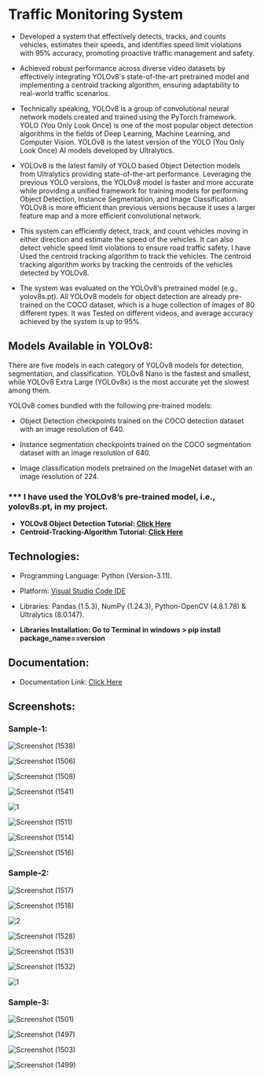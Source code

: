 <h1>Traffic Monitoring System</h1>


* Developed a system that effectively detects, tracks, and counts vehicles, estimates their speeds, and identifies speed limit violations with 95% accuracy, promoting proactive traffic management and safety.
* Achieved robust performance across diverse video datasets by effectively integrating YOLOv8's state-of-the-art pretrained model and implementing a centroid tracking algorithm, ensuring adaptability to real-world traffic scenarios.

* Technically speaking, YOLOv8 is a group of convolutional neural network models created and trained using the PyTorch framework. YOLO (You Only Look Once) is one of the most popular object detection algorithms in the fields of Deep Learning, Machine Learning, and Computer Vision. YOLOv8 is the latest version of the YOLO (You Only Look Once) AI models developed by Ultralytics.

* YOLOv8 is the latest family of YOLO based Object Detection models from Ultralytics providing state-of-the-art performance.
Leveraging the previous YOLO versions, the YOLOv8 model is faster and more accurate while providing a unified framework for training models for performing Object Detection, Instance Segmentation, and
Image Classification. YOLOv8 is more efficient than previous versions because it uses a larger feature map and a more efficient convolutional network.

* This system can efficiently detect, track, and count vehicles moving in either direction and estimate the speed of the vehicles. It can also detect vehicle speed limit violations to ensure road traffic
safety. I have Used the centroid tracking algorithm to track the vehicles. The centroid tracking algorithm works by tracking the centroids of the vehicles detected by YOLOv8.

* The system was evaluated on the YOLOv8’s pretrained model (e.g., yolov8s.pt). All YOLOv8 models for object detection are already pre-trained on the COCO dataset, which is a huge collection of
images of 80 different types. It was Tested on different videos, and average accuracy achieved by the system is up to 95%.


<h2>Models Available in YOLOv8:</h2>

There are five models in each category of YOLOv8 models for detection, segmentation, and classification. YOLOv8 Nano is the fastest and smallest, while YOLOv8 Extra Large (YOLOv8x) is the most accurate yet the slowest among them. 

YOLOv8 comes bundled with the following pre-trained models:

* Object Detection checkpoints trained on the COCO detection dataset with an image resolution of 640.

* Instance segmentation checkpoints trained on the COCO segmentation dataset with an image resolution of 640.
  
* Image classification models pretrained on the ImageNet dataset with an image resolution of 224.

<h3> *** I have used the YOLOv8’s pre-trained model, i.e., yolov8s.pt, in my project.</h3>

* <strong>YOLOv8 Object Detection Tutorial: [Click Here](https://www.freecodecamp.org/news/how-to-detect-objects-in-images-using-yolov8/)</strong>
* <strong>Centroid-Tracking-Algorithm Tutorial: [Click Here](https://www.analyticsvidhya.com/blog/2022/05/a-tutorial-on-centroid-tracker-counter-system/)</strong>

<h2>Technologies:</h2>

*	Programming Language: Python (Version-3.11).

*	Platform: [Visual Studio Code IDE](https://code.visualstudio.com/docs/python/python-tutorial)

* Libraries: Pandas (1.5.3), NumPy (1.24.3), Python-OpenCV (4.8.1.78) & Ultralytics (8.0.147).

* <strong>**Libraries Installation: Go to Terminal in windows > pip install package_name==version**</strong>



<h2>Documentation:</h2>

* Documentation Link: [Click Here](https://drive.google.com/drive/folders/1o_dnP3Hs1WSbIQcwozzGhLoHEcJdLK1r)


<h2>Screenshots:</h2>

<h3>Sample-1:</h3>

![Screenshot (1538)](https://github.com/DebajyotiTalukder2001/Traffic-Monitoring-System/assets/136104351/7ebae89c-f123-4ab6-b41d-b481f293b58f)

![Screenshot (1506)](https://github.com/DebajyotiTalukder2001/Traffic-Monitoring-System/assets/136104351/5731148b-e468-4e04-b92f-c7f1e571bf59)


![Screenshot (1508)](https://github.com/DebajyotiTalukder2001/Traffic-Monitoring-System/assets/136104351/f212dfc5-ed14-4828-bb6d-03da8e8c9d77)



![Screenshot (1541)](https://github.com/DebajyotiTalukder2001/Traffic-Monitoring-System/assets/136104351/5d3a67c9-c2a5-4a8c-9ce9-93184e51c895)



![1](https://github.com/DebajyotiTalukder2001/Traffic-Monitoring-System/assets/136104351/3151a5f0-45a2-4355-bd19-ff2e6fb4660b)



![Screenshot (1511)](https://github.com/DebajyotiTalukder2001/Traffic-Monitoring-System/assets/136104351/a4232869-0362-44e6-b584-c603b44c46c2)


![Screenshot (1514)](https://github.com/DebajyotiTalukder2001/Traffic-Monitoring-System/assets/136104351/6efc8740-170a-416b-bdd2-ec71eb4420f7)



![Screenshot (1516)](https://github.com/DebajyotiTalukder2001/Traffic-Monitoring-System/assets/136104351/2509f7fa-624b-4e18-9727-141f76ec18e1)


<h3>Sample-2:</h3>


![Screenshot (1517)](https://github.com/DebajyotiTalukder2001/Traffic-Monitoring-System/assets/136104351/54ea1661-128e-4d10-a02f-e026e9f368ca)



![Screenshot (1518)](https://github.com/DebajyotiTalukder2001/Traffic-Monitoring-System/assets/136104351/e285a9ea-5071-4c14-863b-36880ae6e315)


![2](https://github.com/DebajyotiTalukder2001/Traffic-Monitoring-System/assets/136104351/8d081907-3560-4873-ba35-6c7f7ca92de1)


![Screenshot (1528)](https://github.com/DebajyotiTalukder2001/Traffic-Monitoring-System/assets/136104351/85587377-1748-46ed-ad6f-dbe740a93310)



![Screenshot (1531)](https://github.com/DebajyotiTalukder2001/Traffic-Monitoring-System/assets/136104351/29e67f2e-9e08-4097-a916-46bbe7dd56fd)


![Screenshot (1532)](https://github.com/DebajyotiTalukder2001/Traffic-Monitoring-System/assets/136104351/45ac7529-7d81-405c-aec1-b5f19764cedc)


![1](https://github.com/DebajyotiTalukder2001/Traffic-Monitoring-System/assets/136104351/50177c38-1b4f-4e10-8af9-2a9f93860069)


<h3>Sample-3:</h3>

![Screenshot (1501)](https://github.com/DebajyotiTalukder2001/Traffic-Monitoring-System/assets/136104351/5b2def4b-f024-48db-955e-e59025f7d6cd)




![Screenshot (1497)](https://github.com/DebajyotiTalukder2001/Traffic-Monitoring-System/assets/136104351/c97147f3-b7cd-4de9-8c6b-2bd590f10463)




![Screenshot (1503)](https://github.com/DebajyotiTalukder2001/Traffic-Monitoring-System/assets/136104351/d5136072-f88f-4560-bf0b-03feb8ee896d)





![Screenshot (1499)](https://github.com/DebajyotiTalukder2001/Traffic-Monitoring-System/assets/136104351/a25b92a7-829f-42aa-82fe-8d96c45950d4)























